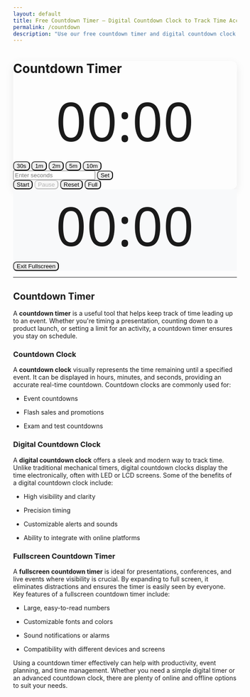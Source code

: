 ```yaml
---
layout: default
title: Free Countdown Timer – Digital Countdown Clock to Track Time Accurately
permalink: /countdown
description: "Use our free countdown timer and digital countdown clock to track time accurately for any task. Perfect for work, study, cooking, and events. Set your timer for any duration, like a 2-minute timer, 1-minute timer."
---
```

<style>
.timer-card {border-radius: 12px;box-shadow: 0 6px 20px rgba(0, 0, 0, 0.08);border: none;}
.timer-display {font-family: 'Segoe UI', system-ui, sans-serif; font-size: 200px; letter-spacing: 1px;  word-wrap: break-word; text-align: center; }
.btn-custom { transition: all 0.2s ease; border-radius: 8px;}
.btn-custom:hover {transform: translateY(-2px); box-shadow: 0 4px 8px rgba(0, 0, 0, 0.1);}
.progress {height: 10px; border-radius: 5px;}
.progress-bar { transition: width 0.5s ease, background-color 0.5s ease;}
.preset-btn { transition: all 0.2s ease; }
.preset-btn:hover {transform: scale(1.05);}
.fullscreen-timer { background-color: #f8f9fa; }
/* donot delete */
@media (max-width: 992px) {.timer-display {font-size: 120px;    }}
@media (max-width: 768px) {.timer-display {font-size: 80px;    }}
@media (max-width: 480px) {.timer-display { font-size: 50px;    }}
    </style>
<div class="row justify-content-center">
   <div class="col-md-8 col-lg-6">
    <div class="card timer-card">
     <div class="card-body p-4">
       <div class="text-center mb-4"><h1 class="text-dark"><i class="fas fa-clock me-2"></i>Countdown Timer</h1></div>
         <!-- Timer Display -->
           <div class="text-center mb-5"><div id="timerDisplay" class="timer-display display-1 fw-bold">00:00</div></div>
         <!-- Progress Bar -->
           <div class="progress mb-5"> <div id="progressBar" class="progress-bar" role="progressbar" style="width: 100%"></div></div>
         <!-- Preset Buttons -->
           <div class="d-flex flex-wrap justify-content-center gap-2 mb-4">
             <button class="btn btn-outline-primary preset-btn btn-custom px-3" data-seconds="30"><i class="fas fa-bolt me-1"></i> 30s </button>
             <button class="btn btn-outline-primary preset-btn btn-custom px-3" data-seconds="60"><i class="fas fa-coffee me-1"></i> 1m</button>
             <button class="btn btn-outline-primary preset-btn btn-custom px-3" data-seconds="120"><i class="fas fa-egg me-1"></i> 2m</button>
             <button class="btn btn-outline-primary preset-btn btn-custom px-3" data-seconds="300"><i class="fas fa-shower me-1"></i> 5m </button>
             <button class="btn btn-outline-primary preset-btn btn-custom px-3" data-seconds="600"><i class="fas fa-briefcase me-1"></i> 10m</button>
            </div>
          <!-- Custom Time-->
            <div class="input-group mb-4">
               <span class="input-group-text bg-white"><i class="fas fa-edit"></i></span>
                <input type="number" id="customTime" class="form-control" placeholder="Enter seconds" min="1">
                <button class="btn btn-primary btn-custom" id="setCustomTime"> <i class="fas fa-check me-1"></i> Set</button>
               </div>
  <!-- Control Buttons -->
        <div class="d-flex justify-content-center gap-3">
            <button id="startBtn" class="btn btn-success btn-custom px-4"><i class="fas fa-play me-1"></i> Start</button>
            <button id="pauseBtn" class="btn btn-warning btn-custom px-4" disabled><i class="fas fa-pause me-1"></i> Pause </button>
            <button id="resetBtn" class="btn btn-danger btn-custom px-4"><i class="fas fa-redo me-1"></i> Reset</button>
            <button id="fullscreenBtn" class="btn btn-secondary btn-custom px-4"><i class="fas fa-expand me-1"></i> Full </button>
            </div>
           </div>
          </div>
         </div>
       </div>
<!-- Fullscreen Timer -->
<div id="fullscreenTimer" class="position-fixed top-0 start-0 w-100 h-100 fullscreen-timer d-none align-items-center justify-content-center" style="z-index: 9999;">
<div class="text-center">
 <div id="fsTimerDisplay" class="timer-display display-1 fw-bold mb-4">00:00</div>
   <button id="exitFullscreenBtn" class="btn btn-primary btn-lg px-4 btn-custom"><i class="fas fa-compress me-1"></i> Exit Fullscreen</button>
   </div>
  </div>

<hr class="m-4">
<h2>Countdown Timer</h2>
<p>A <strong>countdown timer</strong> is a useful tool that helps keep track of time leading up to an event. Whether you're timing a presentation, counting down to a product launch, or setting a limit for an activity, a countdown timer ensures you stay on schedule.</p>
<h3>Countdown Clock</h3>
<p>A <strong>countdown clock</strong> visually represents the time remaining until a specified event. It can be displayed in hours, minutes, and seconds, providing an accurate real-time countdown. Countdown clocks are commonly used for:</p>
<ul>
<li><p>Event countdowns</p></li>
<li><p>Flash sales and promotions</p></li>
<li><p>Exam and test countdowns</p></li>
</ul>
<h3>Digital Countdown Clock</h3>
<p>A <strong>digital countdown clock</strong> offers a sleek and modern way to track time. Unlike traditional mechanical timers, digital countdown clocks display the time electronically, often with LED or LCD screens. Some of the benefits of a digital countdown clock include:</p>
<ul>
<li><p>High visibility and clarity</p></li>
<li><p>Precision timing</p></li>
<li><p>Customizable alerts and sounds</p></li>
<li><p>Ability to integrate with online platforms</p></li>
</ul>
<h3>Fullscreen Countdown Timer</h3>
<p>A <strong>fullscreen countdown timer</strong> is ideal for presentations, conferences, and live events where visibility is crucial. By expanding to full screen, it eliminates distractions and ensures the timer is easily seen by everyone. Key features of a fullscreen countdown timer include:</p>
<ul>
<li><p>Large, easy-to-read numbers</p></li>
<li><p>Customizable fonts and colors</p></li>
<li><p>Sound notifications or alarms</p></li>
<li><p>Compatibility with different devices and screens</p></li>
</ul>
<p>Using a countdown timer effectively can help with productivity, event planning, and time management. Whether you need a simple digital timer or an advanced countdown clock, there are plenty of online and offline options to suit your needs.</p>
<script src="{{ '/assets/js/countdown.js' | relative_url }}"></script>